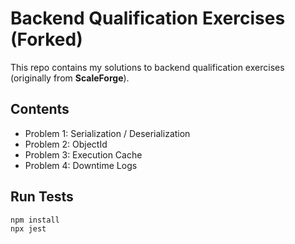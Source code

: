 # Backend Qualification Exercises (Forked)

This repo contains my solutions to backend qualification exercises (originally from **ScaleForge**).  

## Contents
- Problem 1: Serialization / Deserialization
- Problem 2: ObjectId
- Problem 3: Execution Cache
- Problem 4: Downtime Logs

## Run Tests
```bash
npm install
npx jest


